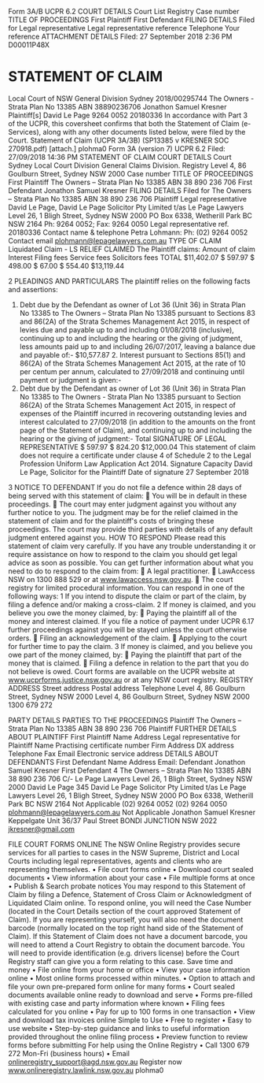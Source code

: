   Form 3A/B UCPR 6.2
COURT DETAILS
Court
List
Registry Case number
TITLE OF PROCEEDINGS
First Plaintiff
First Defendant
FILING DETAILS
Filed for
Legal representative
Legal representative reference Telephone
Your reference
ATTACHMENT DETAILS
Filed: 27 September 2018 2:36 PM
D00011P48X

# STATEMENT OF CLAIM
Local Court of NSW General Division Sydney 2018/00295744
The Owners - Strata Plan No 13385 ABN 38890236706
Jonathon Samuel Kresner
Plaintiff[s]
David Le Page
9264 0052 20180336
In accordance with Part 3 of the UCPR, this coversheet confirms that both the Statement of Claim (e-Services), along with any other documents listed below, were filed by the Court.
Statement of Claim (UCPR 3A/3B) (SP13385 v KRESNER SOC 270918.pdf) [attach.]
plohma0
Form 3A (version 7) UCPR 6.2
Filed: 27/09/2018 14:36 PM
STATEMENT OF CLAIM
      COURT DETAILS
       Court
 Sydney Local Court
     Division
      General Claims Division.
    Registry
 Level 4, 86 Goulburn Street, Sydney NSW 2000
     Case number
           TITLE OF PROCEEDINGS
       First Plaintiff
 The Owners – Strata Plan No 13385 ABN 38 890 236 706
     First Defendant
      Jonathon Samuel Kresner
     FILING DETAILS
       Filed for
    The Owners – Strata Plan No 13385 ABN 38 890 236 706
Plaintiff
    Legal representative
 David Le Page,
David Le Page Solicitor Pty Limited t/as Le Page Lawyers Level 26, 1 Bligh Street, Sydney NSW 2000
PO Box 6338, Wetherill Park BC NSW 2164
Ph: 9264 0052; Fax: 9264 0050
     Legal representative ref.
   20180336
     Contact name & telephone
      Petra Lohmann: Ph: (02) 9264 0052
    Contact email
    plohmann@lepagelawyers.com.au
     TYPE OF CLAIM
     Liquidated Claim - LS
      RELIEF CLAIMED
 The Plaintiff claims:
Amount of claim Interest
Filing fees Service fees Solicitors fees TOTAL
$11,402.07 $ 597.97 $ 498.00 $ 67.00 $ 554.40 $13,119.44
 
2
      PLEADINGS AND PARTICULARS
The plaintiff relies on the following facts and assertions:
1. Debt due by the Defendant as owner of Lot 36 (Unit 36)
in Strata Plan No 13385 to The Owners – Strata Plan No
13385 pursuant to Sections 83 and 86(2A) of the Strata
Schemes Management Act 2015, in respect of levies due
and payable up to and including 01/08/2018 (inclusive),
continuing up to and including the hearing or the giving of
judgment, less amounts paid up to and including
26/07/2017, leaving a balance due and payable of:- $10,577.87
   2. Interest pursuant to Sections 85(1) and 86(2A) of the Strata Schemes Management Act 2015, at the rate of 10 per centum per annum, calculated to 27/09/2018 and continuing until payment or judgment is given:-
3. Debt due by the Defendant as owner of Lot 36 (Unit 36) in Strata Plan No 13385 to The Owners - Strata Plan No 13385 pursuant to Section 86(2A) of the Strata Schemes Management Act 2015, in respect of expenses of the Plaintiff incurred in recovering outstanding levies and interest calculated to 27/09/2018 (in addition to the amounts on the front page of the Statement of Claim), and continuing up to and including the hearing or the giving of judgment:-
Total
SIGNATURE OF LEGAL REPRESENTATIVE
$ 597.97
$ 824.20
$12,000.04
        This statement of claim does not require a certificate under clause 4 of Schedule 2 to the Legal Profession Uniform Law Application Act 2014.
Signature
Capacity David Le Page, Solicitor for the Plaintiff Date of signature 27 September 2018
  
3
      NOTICE TO DEFENDANT
If you do not file a defence within 28 days of being served with this statement of claim:
 You will be in default in these proceedings.
 The court may enter judgment against you without any further notice to you.
The judgment may be for the relief claimed in the statement of claim and for the plaintiff's costs of bringing these proceedings. The court may provide third parties with details of any default judgment entered against you.
HOW TO RESPOND
Please read this statement of claim very carefully. If you have any trouble understanding it or require assistance on how to respond to the claim you should get legal advice as soon as possible.
You can get further information about what you need to do to respond to the claim from:
 A legal practitioner.
 LawAccess NSW on 1300 888 529 or at www.lawaccess.nsw.gov.au.
 The court registry for limited procedural information.
You can respond in one of the following ways:
1 If you intend to dispute the claim or part of the claim, by filing a defence and/or making a cross-claim.
2 If money is claimed, and you believe you owe the money claimed, by:
 Paying the plaintiff all of the money and interest claimed. If you file a notice of payment under UCPR 6.17 further proceedings against you will be stayed unless the court otherwise orders.
 Filing an acknowledgement of the claim.
 Applying to the court for further time to pay the claim.
3 If money is claimed, and you believe you owe part of the money claimed, by:
 Paying the plaintiff that part of the money that is claimed.
 Filing a defence in relation to the part that you do not believe is owed.
Court forms are available on the UCPR website at www.ucprforms.justice.nsw.gov.au or at
            any NSW court registry.
REGISTRY ADDRESS
Street address Postal address Telephone
Level 4, 86 Goulburn Street, Sydney NSW 2000 Level 4, 86 Goulburn Street, Sydney NSW 2000 1300 679 272
           
PARTY DETAILS
PARTIES TO THE PROCEEDINGS Plaintiff
The Owners – Strata Plan No 13385 ABN 38 890 236 706
Plaintiff
FURTHER DETAILS ABOUT PLAINTIFF
First Plaintiff
Name Address
Legal representative for Plaintiff
Name
Practising certificate number Firm
Address
DX address
Telephone
Fax
Email
Electronic service address
DETAILS ABOUT DEFENDANTS
First Defendant
Name Address
Email:
Defendant
Jonathon Samuel Kresner First Defendant
4
                  The Owners – Strata Plan No 13385 ABN 38 890 236 706
C/- Le Page Lawyers
Level 26, 1 Bligh Street, Sydney NSW 2000
David Le Page 345
David Le Page Solicitor Pty Limited t/as Le Page Lawyers
Level 26, 1 Bligh Street, Sydney NSW 2000 PO Box 6338, Wetherill Park BC NSW 2164
Not Applicable
(02) 9264 0052
(02) 9264 0050 plohmann@lepagelawyers.com.au Not Applicable
Jonathon Samuel Kresner
Keppelgate
Unit 36/37 Paul Street
BONDI JUNCTION NSW 2022
jkresner@gmail.com
         
FILE COURT FORMS ONLINE
The NSW Online Registry provides secure services for all parties to cases in the NSW Supreme, District and Local Courts including legal representatives, agents and clients who are representing themselves.
• File court forms online
• Download court sealed documents
• View information about your case
• File multiple forms at once
• Publish & Search probate notices
You may respond to this Statement of Claim by filing a Defence, Statement of Cross Claim or Acknowledgment of Liquidated Claim online.
To respond online, you will need the Case Number (located in the Court Details section of the court approved Statement of Claim). If you are representing yourself, you will also need the document barcode (normally located on the top right hand side of the Statement of Claim).
If this Statement of Claim does not have a document barcode, you will need to attend a Court Registry to obtain the document barcode. You will need to provide identification (e.g. drivers license) before the Court Registry staff can give you a form relating to this case.
Save time and money
• File online from your home or office
• View your case information online
• Most online forms processed within minutes.
• Option to attach and file your own pre-prepared form online for many forms
• Court sealed documents available online ready to download and serve
• Forms pre-filled with existing case and party information where known
• Filing fees calculated for you online
• Pay for up to 100 forms in one transaction
• View and download tax invoices online
Simple to Use
• Free to register
• Easy to use website
• Step-by-step guidance and links to useful information provided throughout the online filing
process
• Preview function to review forms before submitting
For help using the Online Registry
• Call 1300 679 272 Mon-Fri (business hours)
• Email onlineregistry_support@agd.nsw.gov.au
Register now
www.onlineregistry.lawlink.nsw.gov.au
plohma0